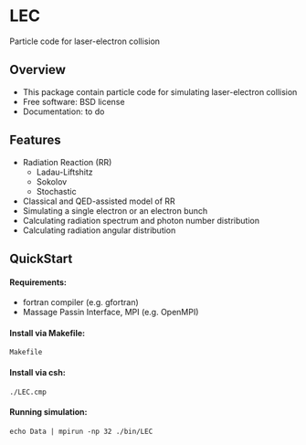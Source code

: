 # LEC
Particle code for laser-electron collision
## Overview
- This package contain particle code for simulating laser-electron collision
- Free software: BSD license
- Documentation: to do
## Features
- Radiation Reaction (RR)
  - Ladau-Liftshitz
  - Sokolov
  - Stochastic
- Classical and QED-assisted model of RR
- Simulating a single electron or an electron bunch
- Calculating radiation spectrum and photon number distribution
- Calculating radiation angular distribution
## QuickStart
#### Requirements:
- fortran compiler (e.g. gfortran)
- Massage Passin Interface, MPI (e.g. OpenMPI)
#### Install via Makefile:
```Makefile```
#### Install via csh:
```./LEC.cmp```
#### Running simulation:
```echo Data | mpirun -np 32 ./bin/LEC```
